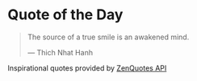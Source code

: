 # Quote of the Day

<!-- QUOTE_START -->
> The source of a true smile is an awakened mind.
>
> — Thich Nhat Hanh

Inspirational quotes provided by <a href="https://zenquotes.io/" target="_blank">ZenQuotes API</a>
<!-- QUOTE_END -->